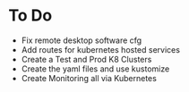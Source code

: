 # To Do
- Fix remote desktop software cfg
- Add routes for kubernetes hosted services
- Create a Test and Prod K8 Clusters
- Create the yaml files and use kustomize
- Create Monitoring all via Kubernetes